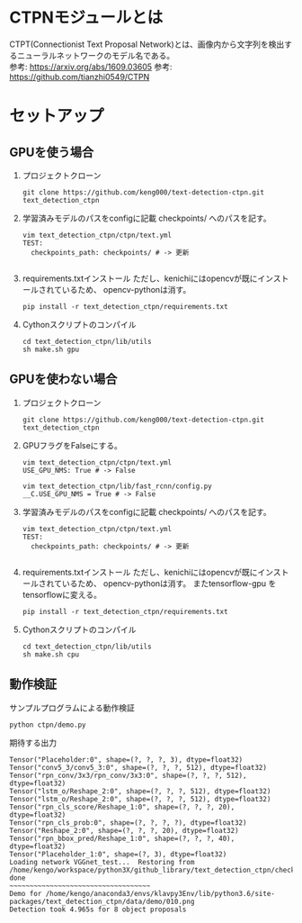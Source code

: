 # CTPNモジュールとは
CTPT(Connectionist Text Proposal Network)とは、画像内から文字列を検出するニューラルネットワークのモデル名である。  
参考: https://arxiv.org/abs/1609.03605
参考: https://github.com/tianzhi0549/CTPN

# セットアップ
## GPUを使う場合

1. プロジェクトクローン

    ```
    git clone https://github.com/keng000/text-detection-ctpn.git text_detection_ctpn
    ```

1. 学習済みモデルのパスをconfigに記載
    checkpoints/ へのパスを記す。
    ```
    vim text_detection_ctpn/ctpn/text.yml
    TEST:
      checkpoints_path: checkpoints/ # -> 更新
     
    ```

1. requirements.txtインストール
ただし、kenichiにはopencvが既にインストールされているため、 opencv-pythonは消す。
 
    ```
    pip install -r text_detection_ctpn/requirements.txt
    ```

1. Cythonスクリプトのコンパイル
    
    ```
    cd text_detection_ctpn/lib/utils
    sh make.sh gpu
    ```

## GPUを使わない場合


1. プロジェクトクローン

    ```
    git clone https://github.com/keng000/text-detection-ctpn.git text_detection_ctpn
    ```

1. GPUフラグをFalseにする。

    ```
    vim text_detection_ctpn/ctpn/text.yml
    USE_GPU_NMS: True # -> False
    ```

    ```
    vim text_detection_ctpn/lib/fast_rcnn/config.py
    __C.USE_GPU_NMS = True # -> False
    ```

1. 学習済みモデルのパスをconfigに記載
    checkpoints/ へのパスを記す。
    ```
    vim text_detection_ctpn/ctpn/text.yml
    TEST:
      checkpoints_path: checkpoints/ # -> 更新
     
    ```

1. requirements.txtインストール
ただし、kenichiにはopencvが既にインストールされているため、 opencv-pythonは消す。
またtensorflow-gpu を tensorflowに変える。

    ```
    pip install -r text_detection_ctpn/requirements.txt
    ```

1. Cythonスクリプトのコンパイル
    
    ```
    cd text_detection_ctpn/lib/utils
    sh make.sh cpu
    ```

## 動作検証

サンプルプログラムによる動作検証
```
python ctpn/demo.py
```

期待する出力
```
Tensor("Placeholder:0", shape=(?, ?, ?, 3), dtype=float32)
Tensor("conv5_3/conv5_3:0", shape=(?, ?, ?, 512), dtype=float32)
Tensor("rpn_conv/3x3/rpn_conv/3x3:0", shape=(?, ?, ?, 512), dtype=float32)
Tensor("lstm_o/Reshape_2:0", shape=(?, ?, ?, 512), dtype=float32)
Tensor("lstm_o/Reshape_2:0", shape=(?, ?, ?, 512), dtype=float32)
Tensor("rpn_cls_score/Reshape_1:0", shape=(?, ?, ?, 20), dtype=float32)
Tensor("rpn_cls_prob:0", shape=(?, ?, ?, ?), dtype=float32)
Tensor("Reshape_2:0", shape=(?, ?, ?, 20), dtype=float32)
Tensor("rpn_bbox_pred/Reshape_1:0", shape=(?, ?, ?, 40), dtype=float32)
Tensor("Placeholder_1:0", shape=(?, 3), dtype=float32)
Loading network VGGnet_test...  Restoring from /home/kengo/workspace/python3X/github_library/text_detection_ctpn/checkpoints... done
~~~~~~~~~~~~~~~~~~~~~~~~~~~~~~~~~~~
Demo for /home/kengo/anaconda3/envs/klavpy3Env/lib/python3.6/site-packages/text_detection_ctpn/data/demo/010.png
Detection took 4.965s for 8 object proposals       
```

